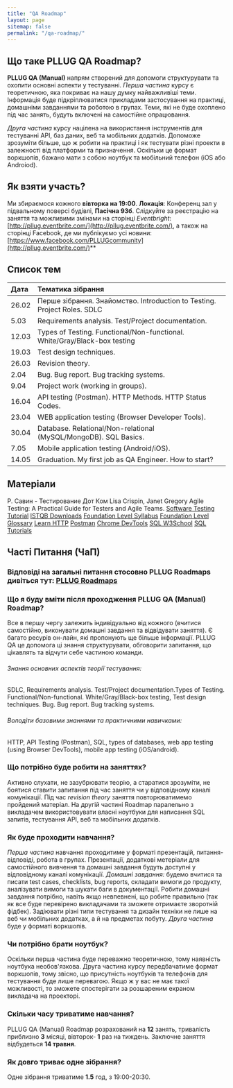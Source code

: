 ```yaml
---
title: "QA Roadmap"
layout: page
sitemap: false
permalink: "/qa-roadmap/"
---
```


## Що таке PLLUG QA Roadmap?

**PLLUG QA (Manual)** напрям створений для допомоги структурувати та охопити основні аспекти у тестуванні. *Перша частина* курсу є теоретичною, яка покриває на нашу думку найважливіші теми. Інформація буде підкріплюватися  прикладами застосування на практиці, домашніми завданнями та роботою в групах. Теми, які не буде охоплено під час занять, будуть включені на самостійне опрацювання.

*Друга частина* курсу націлена на використання інструментів для тестуванні API, баз даних, веб та мобільних додатків. Допоможе зрозуміти більше, що ж робити на практиці і як тестувати різні проекти в залежності від платформи та призначення. Оскільки це формат воркшопів, бажано мати з собою ноутбук та мобільний телефон (iOS або Androiod).


## Як взяти участь?
Ми збираємося кожного **вівторка на 19:00**. 
**Локація**: Конференц зал у підвальному поверсі будівлі, **Пасічна 93б**.
Cлідкуйте за реєстрацію на заняття та можливими змінами на сторінці *Eventbright*: [http://pllug.eventbrite.com/](http://pllug.eventbrite.com/), а також на сторінці Facebook, де ми публікуємо усі новини: [https://www.facebook.com/PLLUGcommunity](http://pllug.eventbrite.com/)** 

## Список тем

|  Дата | Тематика зібрання |
|:----|:----|
|26.02|Перше зібрання. Знайомство. Introduction to Testing. Project Roles. SDLC |
|5.03| Requirements analysis. Test/Project documentation.  |
|12.03|Types of Testing.  Functional/Non-functional. White/Gray/Black-box testing
|19.03|Test design techniques. |
|26.03|Revision theory.|
|2.04|Bug. Bug report. Bug tracking systems.|
|9.04|Project work (working in groups). |
|16.04|API testing (Postman). HTTP Methods. HTTP Status Codes. |
|23.04|WEB application testing (Browser Developer Tools). |
|30.04|Database. Relational/Non-relational (MySQL/MongoDB). SQL Basics.|
|7.05|Mobile application testing (Android/iOS).|
|14.05|Graduation. My first job as QA Engineer. How to start?|

## Матеріали 
Р. Савин - Тестирование Дот Ком
Lisa Crispin, Janet Gregory Agile Testing: A Practical Guide for Testers and Agile Teams.
[Software Testing Tutorial](https://www.guru99.com/software-testing.html)
[ISTQB Downloads](https://www.istqb.org/downloads)
[Foundation Level Syllabus](https://www.istqb.org/downloads/send/51-ctfl2018/208-ctfl-2018-syllabus.html)
[Foundation Level Glossary](https://www.istqb.org/downloads/send/20-istqb-glossary/210-istqb-glossary-3-2-ga-release-notes-final.html)
[Learn HTTP](https://www.tutorialspoint.com/http/index.htm)
[Postman](https://learning.getpostman.com/docs/postman/api_documentation/intro_to_api_documentation/)
[Chrome DevTools](https://developers.google.com/web/tools/chrome-devtools/)
[SQL W3School](https://www.w3schools.com/sql/)
[SQL Tutorials](https://www.guru99.com/sql.html)


## Часті Питання (ЧаП)

### Відповіді на загальні питання стосовно PLLUG Roadmaps дивіться тут: [**PLLUG Roadmaps**](http://pllug.org.ua/pllug-roadmaps/)
### Що я буду вміти після проходження PLLUG QA (Manual) Roadmap?
Все в першу чергу залежить індивідуально від кожного (вчитися самостійно, виконувати домашні завдання та відвідувати заняття). Є багато ресурів он-лайн, які пропонують ще більше інформації. PLLUG QA це допомога ці знання структурувати, обговорити запитання, що цікавлять та відчути себе частиною команди.
###### Знання основних аспектів теорії тестування:
SDLC, Requirements analysis. Test/Project documentation.Types of Testing. Functional/Non-functional. White/Gray/Black-box testing, Test design techniques. Bug. Bug report. Bug tracking systems.
###### Володіти базовими знаннями та практичними навичками:
HTTP, API Testing (Postman), SQL, types of databases, web app testing (using Browser DevTools), mobile app testing (iOS/android).

### Що потрібно буде робити на заняттях?
Активно слухати, не зазубрювати теорію, a старатися зрозуміти, не боятися ставити запитання під час заняття чи у відповідному каналі комунікації. Під час *revision theory* заняття повторюватимемо пройдений матеріал. На другій частині Roadmap паралельно з викладачем використовувати власні ноутбуки для написання SQL запитів, тестування API,  веб та мобільних додатків.  


### Як буде проходити навчання?
*Перша частина* навчання проходитиме у форматі презентацій, питання-відповіді, робота в групах.
Презентації, додаткові метеріали для самостійного вивчення та домашні завдання будуть доступні у відповідному каналі комунікації.
*Домашні завдання:* будемо вчитися та писати test cases, checklists, bug reports, складати вимоги до продукту, аналізувати вимоги та  шукати баги в документації.
Робити домашні завдання потрібно, навіть якщо невпевнені, що робите правильно (так як все буде перевірено викладачами та зможете отримаєте зворотній фідбек). 
Задіювати різні типи тестування та дизайн техніки не лише на веб чи мобільних додатках, а й на предметах побуту.
*Друга частина* буде у форматі воркшопів. 


### Чи потрібно брати ноутбук?
Оскільки перша частина буде переважно теоретичною, тому наявність ноутбука необов'язкова. Друга частина курсу передбачатиме формат воркшопів, тому звісно, що присутність ноутбуків та телефонів для тестування буде лише перевагою. Якщо ж у вас не має такої можливості, то зможете спостерігати за розшареним екраном викладача на проекторі. 
### Скільки часу триватиме навчання?
PLLUG QA (Manual) Roadmap розрахований на **12** занять, тривалість приблизно **3** місяці, вівторок- **1** раз на тиждень. Заключне заняття відбудеться **14 травня**.
### Як довго триває одне зібрання?
Одне зібрання триватиме **1.5** год, з 19:00-20:30.
